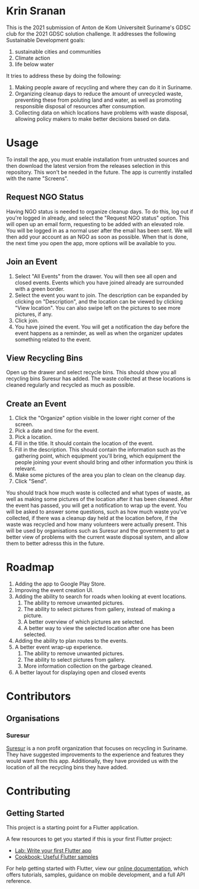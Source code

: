 
# Krin Sranan

This is the 2021 submission of Anton de Kom Universiteit Suriname's GDSC club for the 2021 GDSC solution challenge. It addresses the following Sustainable Development goals:

1. sustainable cities and  communities
2. Climate action
2. life below water

It tries to address these by doing the following:
1. Making people aware of recycling and where they can do it in Suriname.
2. Organizing cleanup days to reduce the amount of unrecycled waste, preventing these from poluting land and water, as well as promoting responsible disposal of resources after consumption.
3. Collecting data on which locations have problems with waste disposal, allowing policy makers to make better decisions based on data.

# Usage

To install the app, you must enable installation from untrusted sources and then download the latest version from the releases selection in this repository. This won't be needed in the future. The app is currently installed with the name "Screens".

## Request NGO Status

Having NGO status is needed to organize cleanup days. To do this, log out if you're logged in already, and select the "Request NGO status" option. This will open up an email form, requesting to be added with an elevated role. You will be logged in as a normal user after the email has been sent.  We will then add your account as an NGO as soon as possible. When that is done, the next time you open the app, more options will be available to you.

## Join an Event

1. Select "All Events" from the drawer. You will then see all open and closed events. Events which you have joined already are surrounded with a green border.
2. Select the event you want to join. The description can be expanded by clicking on "Description", and the location can be viewed by clicking "View location". You can also swipe left on the pictures to see more pictures, if any.
3. Click join.
4. You have joined the event. You will get a notification the day before the event happens as a reminder, as well as when the organizer updates something related to the event.

## View Recycling Bins

Open up the drawer and select recycle bins. This should show you all recycling bins Suresur has added. The waste collected at these locations is cleaned regularly and recycled as much as possible.

## Create an Event

1. Click the "Organize" option visible in the lower right corner of the screen.
2. Pick a date and time for the event.
3. Pick a location.
4. Fill in the title. It should contain the location of the event.
5. Fill in the description. This should contain the information such as the gathering point, which equipment you'll bring, which equipment the people joining your event should bring and other information you think is relevant.
6. Make some pictures of the area you plan to clean on the cleanup day.
7. Click "Send".

You should track how much waste is collected and what types of waste, as well as making some pictures of the location after it has been cleaned.
After the event has passed, you will get a notification to wrap up the event. You will be asked to answer some questions, such as how much waste you've collected, if there was a cleanup day held at the location before, if the waste was recycled and how many volunteers were actually present.
This will be used by organisations such as Suresur and the government to get a better view of problems with the current waste disposal system, and allow them to better adresss this in the future.

# Roadmap

1. Adding the app to Google Play Store.
2. Improving the event creation UI.
3. Adding the ability to search for roads when looking at event locations.
    1. The ability to remove unwanted pictures.
    2. The ability to select pictures from gallery, instead of making a picture.
    3. A better overview of which pictures are selected.
    4. A better way to view the selected location after one has been selected.
4. Adding the ability to plan routes to the events.
5. A better event wrap-up experience.
    1. The ability to remove unwanted pictures.
    2. The ability to select pictures from gallery.
    3. More information collection on the garbage cleaned.
6. A better layout for displaying open and closed events



# Contributors

## Organisations

### Suresur

[Suresur](http://suresur.green/) is a non profit organization that focuses on recycling in Suriname. They have suggested improvements to the experience and features they would want from this app. Additionally, they have provided us with the location of all the recycling bins they have added.


# Contributing

## Getting Started

This project is a starting point for a Flutter application.

A few resources to get you started if this is your first Flutter project:

- [Lab: Write your first Flutter app](https://flutter.dev/docs/get-started/codelab)
- [Cookbook: Useful Flutter samples](https://flutter.dev/docs/cookbook)

For help getting started with Flutter, view our
[online documentation](https://flutter.dev/docs), which offers tutorials,
samples, guidance on mobile development, and a full API reference.




